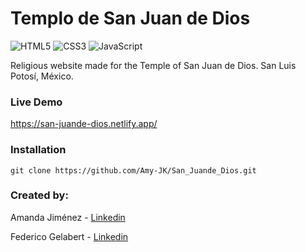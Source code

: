 # Templo de San Juan de Dios

![HTML5](https://img.shields.io/badge/html5-%23E34F26.svg?style=for-the-badge&logo=html5&logoColor=white) ![CSS3](https://img.shields.io/badge/css3-%231572B6.svg?style=for-the-badge&logo=css3&logoColor=white) ![JavaScript](https://img.shields.io/badge/javascript-%23323330.svg?style=for-the-badge&logo=javascript&logoColor=%23F7DF1E)

Religious website made for the Temple of San Juan de Dios. San Luis Potosí, México.

### Live Demo

https://san-juande-dios.netlify.app/

### Installation

```
git clone https://github.com/Amy-JK/San_Juande_Dios.git
```


### Created by:

Amanda Jiménez - [Linkedin](https://www.linkedin.com/in/haydeejimenezcarrizales/)

Federico Gelabert - [Linkedin](https://www.linkedin.com/in/federico-gelabert-2b656b238/)
